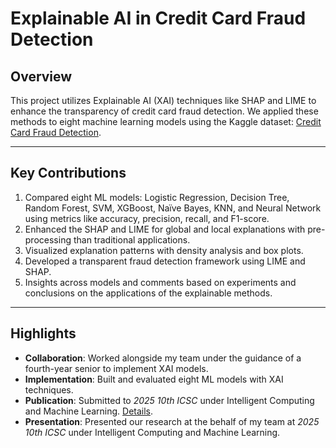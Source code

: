 # Explainable AI in Credit Card Fraud Detection

## Overview
This project utilizes Explainable AI (XAI) techniques like SHAP and LIME to enhance the transparency of credit card fraud detection. We applied these methods to eight machine learning models using the Kaggle dataset: [Credit Card Fraud Detection](https://www.kaggle.com/datasets/mlg-ulb/creditcardfraud).

---

## Key Contributions
1. Compared eight ML models: Logistic Regression, Decision Tree, Random Forest, SVM, XGBoost, Naïve Bayes, KNN, and Neural Network using metrics like accuracy, precision, recall, and F1-score.
2. Enhanced the SHAP and LIME for global and local explanations with pre-processing than traditional applications. 
3. Visualized explanation patterns with density analysis and box plots.
4. Developed a transparent fraud detection framework using LIME and SHAP. 
5. Insights across models and comments based on experiments and conclusions on the applications of the explainable methods. 

---

## Highlights
- **Collaboration**: Worked alongside my team under the guidance of a fourth-year senior to implement XAI models.
- **Implementation**: Built and evaluated eight ML models with XAI techniques.
- **Publication**: Submitted to *2025 10th ICSC* under Intelligent Computing and Machine Learning. [Details](link).
- **Presentation**: Presented our research at the behalf of my team at *2025 10th ICSC* under Intelligent Computing and Machine Learning.
